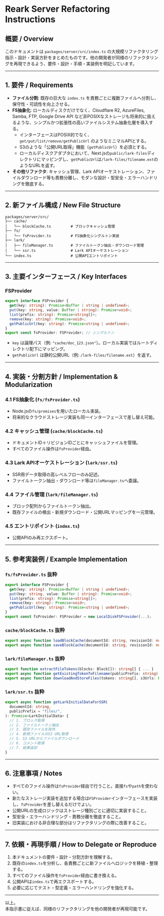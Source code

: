# Reark Server Refactoring Instructions

## 概要 / Overview

このドキュメントは `packages/server/src/index.ts` の大規模リファクタリング指示・設計・実装方針をまとめたものです。他の開発者が同様のリファクタリングを再現できるよう、要件・設計・手順・実装例を明記しています。

---

## 1. 要件 / Requirements

- **ファイル分割**: 既存の巨大な `index.ts` を責務ごとに複数ファイルへ分割し、保守性・可読性を向上させる。
- **FS抽象化**: ローカルディスクだけでなく、Cloudflare R2, AzureFiles, Samba, FTP, Google Drive API など非POSIXなストレージも将来的に扱えるような、シンプルかつ拡張性の高いファイルシステム抽象化層を導入する。
  - インターフェースはPOSIX的でなく、`get/put/list/remove/getPublicUrl` のようなミニマルAPIとする。
  - S3のような「公開URL取得」機能（`getPublicUrl`）を必須とする。
  - ローカルディスクアダプタにおいて、Next.jsの`public/lark-files`ディレクトリにマッピングし、`getPublicUrl`は`/lark-files/filename.ext`のようなURLを返す。
- **その他リファクタ**: キャッシュ管理、Lark APIオーケストレーション、ファイルダウンロード等も責務分離し、モダンな設計・型安全・エラーハンドリングを徹底する。

---

## 2. 新ファイル構成 / New File Structure

```
packages/server/src/
├── cache/
│   └── blockCache.ts         # ブロックキャッシュ管理
├── fs/
│   └── fsProvider.ts         # FS抽象化シングルトン実装
├── lark/
│   ├── fileManager.ts        # ファイルトークン抽出・ダウンロード管理
│   └── ssr.ts                # Lark APIオーケストレーション
└── index.ts                  # 公開APIエントリポイント
```

---

## 3. 主要インターフェース / Key Interfaces

### FSProvider

```ts
export interface FSProvider {
  get(key: string): Promise<Buffer | string | undefined>;
  put(key: string, value: Buffer | string): Promise<void>;
  list(prefix: string): Promise<string[]>;
  remove(key: string): Promise<void>;
  getPublicUrl(key: string): Promise<string | undefined>;
}
export const fsProvider: FSProvider; // シングルトン
```

- `key` は論理パス（例: `"cache/doc_123.json"`）。ローカル実装ではルートディレクトリ配下にマッピング。
- `getPublicUrl` は静的公開URL（例: `/lark-files/filename.ext`）を返す。

---

## 4. 実装・分割方針 / Implementation & Modularization

### 4.1 FS抽象化 (`fs/fsProvider.ts`)

- Node.jsの`fs/promises`を用いたローカル実装。
- 将来的なクラウドストレージ実装も同一インターフェースで差し替え可能。

### 4.2 キャッシュ管理 (`cache/blockCache.ts`)

- ドキュメントID＋リビジョンIDごとにキャッシュファイルを管理。
- すべてのファイル操作は`fsProvider`経由。

### 4.3 Lark APIオーケストレーション (`lark/ssr.ts`)

- SSR用データ取得の高レベルフローのみ記述。
- ファイルトークン抽出・ダウンロード等は`fileManager.ts`へ委譲。

### 4.4 ファイル管理 (`lark/fileManager.ts`)

- ブロック配列からファイルトークン抽出。
- 既存ファイルの検出・新規ダウンロード・公開URLマッピングを一元管理。

### 4.5 エントリポイント (`index.ts`)

- 公開APIのみ再エクスポート。

---

## 5. 参考実装例 / Example Implementation

### `fs/fsProvider.ts` 抜粋

```ts
export interface FSProvider {
  get(key: string): Promise<Buffer | string | undefined>;
  put(key: string, value: Buffer | string): Promise<void>;
  list(prefix: string): Promise<string[]>;
  remove(key: string): Promise<void>;
  getPublicUrl(key: string): Promise<string | undefined>;
}
export const fsProvider: FSProvider = new LocalDiskFSProvider(...);
```

### `cache/blockCache.ts` 抜粋

```ts
export async function loadBlockCache(documentId: string, revisionId: number): Promise<Block[] | undefined> { ... }
export async function saveBlockCache(documentId: string, revisionId: number, blocks: Block[]): Promise<void> { ... }
```

### `lark/fileManager.ts` 抜粋

```ts
export function extractFileTokens(blocks: Block[]): string[] { ... }
export async function getExistingTokenToFilename(publicPrefix: string): Promise<Record<string, string>> { ... }
export async function downloadAndStoreFiles(tokens: string[], s3Urls: Record<string, string>, publicPrefix: string): Promise<Record<string, string>> { ... }
```

### `lark/ssr.ts` 抜粋

```ts
export async function getLarkInitialDataForSSR(
  documentId: string,
  publicPrefix = "files/",
): Promise<LarkInitialData> {
  // 1. ブロック取得
  // 2. ファイルトークン抽出
  // 3. 既存ファイルを除外
  // 4. 新規ファイルのS3 URL取得
  // 5. S3 URLからファイルダウンロード
  // 6. コメント取得
  // 7. 結果返却
}
```

---

## 6. 注意事項 / Notes

- すべてのファイル操作は`fsProvider`経由で行うこと。直接`fs`や`path`を使わない。
- 新たなストレージ実装を追加する場合は`FSProvider`インターフェースを実装し、`fsProvider`を差し替えるだけでよい。
- 公開URLの生成ロジックはストレージ種別ごとに適切に実装すること。
- 型安全・エラーハンドリング・責務分離を徹底すること。
- 旧実装における非合理な部分はリファクタリングの際に改善すること。

---

## 7. 依頼・再現手順 / How to Delegate or Reproduce

1. 本ドキュメントの要件・設計・分割方針を理解する。
2. 既存の`index.ts`を分析し、各責務ごとに新ファイルへロジックを移植・整理する。
3. すべてのファイル操作を`fsProvider`経由に書き換える。
4. 公開APIは`index.ts`で再エクスポートする。
5. 必要に応じてテスト・型定義・エラーハンドリングを強化する。

---

以上。  
本指示書に従えば、同様のリファクタリングを他の開発者が再現可能です。
